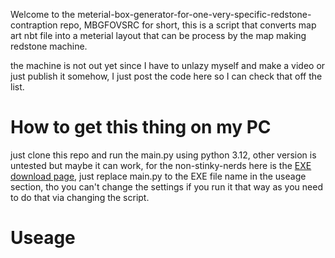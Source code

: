 Welcome to the meterial-box-generator-for-one-very-specific-redstone-contraption repo, MBGFOVSRC for short,
this is a script that converts map art nbt file into a meterial layout that can be process by the map making redstone machine.

the machine is not out yet since I have to unlazy myself and make a video or just publish it somehow,
I just post the code here so I can check that off the list.

# How to get this thing on my PC
just clone this repo and run the main.py using python 3.12, other version is untested but maybe it can work,
for the non-stinky-nerds here is the [EXE download page](https://www.google.com),
just replace main.py to the EXE file name in the useage section,
tho you can't change the settings if you run it that way as you need to do that via changing the script.
# Useage

